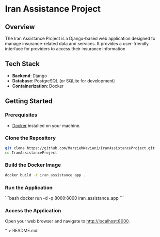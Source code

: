 # Iran Assistance Project

## Overview

The Iran Assistance Project is a Django-based web application designed to manage insurance-related data and services. It provides a user-friendly interface for providers to access their insurance information

## Tech Stack

- **Backend**: Django
- **Database**: PostgreSQL (or SQLite for development)
- **Containerization**: Docker

## Getting Started

### Prerequisites

- [Docker](https://www.docker.com/products/docker-desktop) installed on your machine.

### Clone the Repository

```bash
git clone https://github.com/MarziehKaviani/IranAssistanceProject.git
cd IranAssistanceProject
```

### Build the Docker Image

```bash
docker build -t iran_assistance_app .
```

### Run the Application

\`\`\`bash
docker run -d -p 8000:8000 iran_assistance_app
\`\`\`

### Access the Application

Open your web browser and navigate to [http://localhost:8000](http://localhost:8000).

" > README.md
